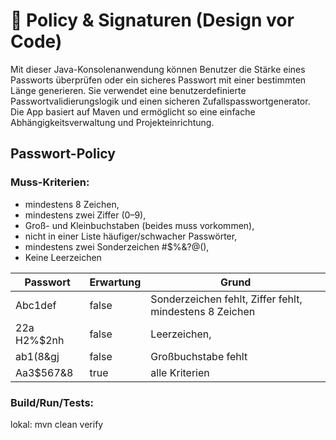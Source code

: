 # 🧠 Policy & Signaturen (Design vor Code)
Mit dieser Java-Konsolenanwendung können Benutzer die Stärke eines Passworts überprüfen oder ein sicheres Passwort mit einer bestimmten Länge generieren. Sie verwendet eine benutzerdefinierte Passwortvalidierungslogik und einen sicheren Zufallspasswortgenerator. Die App basiert auf Maven und ermöglicht so eine einfache Abhängigkeitsverwaltung und Projekteinrichtung.

## Passwort-Policy
### Muss-Kriterien:

- mindestens 8 Zeichen,
- mindestens zwei Ziffer (0–9), 
- Groß- und Kleinbuchstaben (beides muss vorkommen), 
- nicht in einer Liste häufiger/schwacher Passwörter,
- mindestens zwei Sonderzeichen #$%&?@(),
- Keine Leerzeichen


| Passwort    | Erwartung | Grund                                                   |
|-------------|-----------|---------------------------------------------------------|
| Abc1def     | false     | Sonderzeichen fehlt, Ziffer fehlt, mindestens 8 Zeichen |
| 22a H2%$2nh | false     | Leerzeichen,                                            |
| ab1(8&gj    | false     | Großbuchstabe fehlt                                     |       
| Aa3$567&8   | true      | alle Kriterien                                                    |



### Build/Run/Tests:

lokal: mvn clean verify